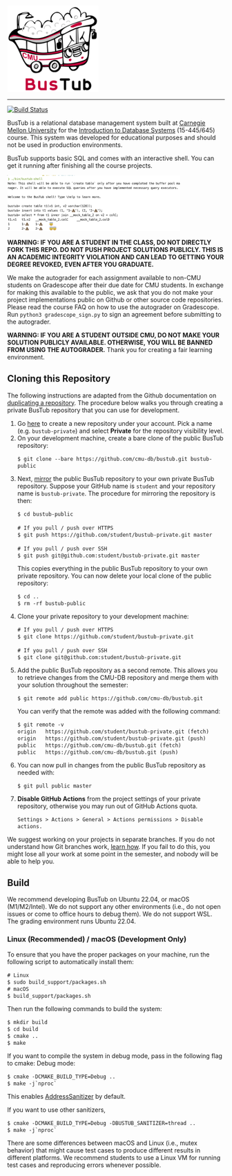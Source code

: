 <img src="logo/bustub-whiteborder.svg" alt="BusTub Logo" height="200">

-----------------

[![Build Status](https://github.com/cmu-db/bustub/actions/workflows/cmake.yml/badge.svg)](https://github.com/cmu-db/bustub/actions/workflows/cmake.yml)

BusTub is a relational database management system built at [Carnegie Mellon University](https://db.cs.cmu.edu) for the [Introduction to Database Systems](https://15445.courses.cs.cmu.edu) (15-445/645) course. This system was developed for educational purposes and should not be used in production environments.

BusTub supports basic SQL and comes with an interactive shell. You can get it running after finishing all the course projects.

<img src="logo/sql.png" alt="BusTub SQL" width="400">

**WARNING: IF YOU ARE A STUDENT IN THE CLASS, DO NOT DIRECTLY FORK THIS REPO. DO NOT PUSH PROJECT SOLUTIONS PUBLICLY. THIS IS AN ACADEMIC INTEGRITY VIOLATION AND CAN LEAD TO GETTING YOUR DEGREE REVOKED, EVEN AFTER YOU GRADUATE.**

We make the autograder for each assignment available to non-CMU students on Gradescope after their due date for CMU students. In exchange for making this available to the public, we ask that you do not make your project implementations public on Github or other source code repositories. Please read the course FAQ on how to use the autograder on Gradescope. Run `python3 gradescope_sign.py` to sign an agreement before submitting to the autograder.

**WARNING: IF YOU ARE A STUDENT OUTSIDE CMU, DO NOT MAKE YOUR SOLUTION PUBLICLY AVAILABLE. OTHERWISE, YOU WILL BE BANNED FROM USING THE AUTOGRADER.** Thank you for creating a fair learning environment.

## Cloning this Repository

The following instructions are adapted from the Github documentation on [duplicating a repository](https://docs.github.com/en/github/creating-cloning-and-archiving-repositories/creating-a-repository-on-github/duplicating-a-repository). The procedure below walks you through creating a private BusTub repository that you can use for development.

1. Go [here](https://github.com/new) to create a new repository under your account. Pick a name (e.g. `bustub-private`) and select **Private** for the repository visibility level.
2. On your development machine, create a bare clone of the public BusTub repository:
   ```
   $ git clone --bare https://github.com/cmu-db/bustub.git bustub-public
   ```
3. Next, [mirror](https://git-scm.com/docs/git-push#Documentation/git-push.txt---mirror) the public BusTub repository to your own private BusTub repository. Suppose your GitHub name is `student` and your repository name is `bustub-private`. The procedure for mirroring the repository is then:
   ```
   $ cd bustub-public
   
   # If you pull / push over HTTPS
   $ git push https://github.com/student/bustub-private.git master

   # If you pull / push over SSH
   $ git push git@github.com:student/bustub-private.git master
   ```
   This copies everything in the public BusTub repository to your own private repository. You can now delete your local clone of the public repository:
   ```
   $ cd ..
   $ rm -rf bustub-public
   ```
4. Clone your private repository to your development machine:
   ```
   # If you pull / push over HTTPS
   $ git clone https://github.com/student/bustub-private.git

   # If you pull / push over SSH
   $ git clone git@github.com:student/bustub-private.git
   ```
5. Add the public BusTub repository as a second remote. This allows you to retrieve changes from the CMU-DB repository and merge them with your solution throughout the semester:
   ```
   $ git remote add public https://github.com/cmu-db/bustub.git
   ```
   You can verify that the remote was added with the following command:
   ```
   $ git remote -v
   origin	https://github.com/student/bustub-private.git (fetch)
   origin	https://github.com/student/bustub-private.git (push)
   public	https://github.com/cmu-db/bustub.git (fetch)
   public	https://github.com/cmu-db/bustub.git (push)
   ```
6. You can now pull in changes from the public BusTub repository as needed with:
   ```
   $ git pull public master
   ```
7. **Disable GitHub Actions** from the project settings of your private repository, otherwise you may run out of GitHub Actions quota.
   ```
   Settings > Actions > General > Actions permissions > Disable actions.
   ```

We suggest working on your projects in separate branches. If you do not understand how Git branches work, [learn how](https://git-scm.com/book/en/v2/Git-Branching-Basic-Branching-and-Merging). If you fail to do this, you might lose all your work at some point in the semester, and nobody will be able to help you.

## Build

We recommend developing BusTub on Ubuntu 22.04, or macOS (M1/M2/Intel). We do not support any other environments (i.e., do not open issues or come to office hours to debug them). We do not support WSL. The grading environment runs
Ubuntu 22.04.

### Linux (Recommended) / macOS (Development Only)

To ensure that you have the proper packages on your machine, run the following script to automatically install them:

```
# Linux
$ sudo build_support/packages.sh
# macOS
$ build_support/packages.sh
```

Then run the following commands to build the system:

```
$ mkdir build
$ cd build
$ cmake ..
$ make
```

If you want to compile the system in debug mode, pass in the following flag to cmake:
Debug mode:

```
$ cmake -DCMAKE_BUILD_TYPE=Debug ..
$ make -j`nproc`
```
This enables [AddressSanitizer](https://github.com/google/sanitizers) by default.

If you want to use other sanitizers,

```
$ cmake -DCMAKE_BUILD_TYPE=Debug -DBUSTUB_SANITIZER=thread ..
$ make -j`nproc`
```

There are some differences between macOS and Linux (i.e., mutex behavior) that might cause test cases
to produce different results in different platforms. We recommend students to use a Linux VM for running
test cases and reproducing errors whenever possible.
